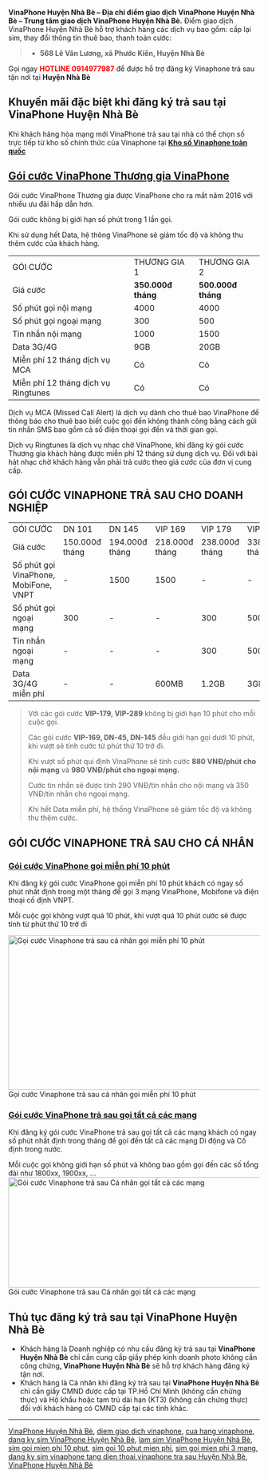 <strong> VinaPhone Huyện Nhà Bè – Địa chỉ điểm giao dịch VinaPhone Huyện Nhà Bè – Trung tâm giao dịch VinaPhone Huyện Nhà Bè.</strong>
Điểm giao dịch VinaPhone Huyện Nhà Bè hỗ trợ khách hàng các dịch vụ bao gồm: cấp lại sim, thay đổi thông tin thuê bao, thanh toán cước:
<div class="row first-row">
<div class="width50 first-item">
<div class="teaser-item">
<blockquote>
<ul>
 	<li><strong>568 Lê Văn Lương, xã Phước Kiển, Huyện Nhà Bè</strong></li>
</ul>
</blockquote>
</div>
</div>
</div>
<div class="row">
<div class="width50">
<div class="teaser-item">

Gọi ngay <span style="color: #ff0000;"><strong>HOTLINE 0914977987</strong></span> để được hỗ trợ đăng ký Vinaphone trả sau tận nơi tại <strong>Huyện Nhà Bè</strong>
<h2 class="pos-title">Khuyến mãi đặc biệt khi đăng ký trả sau tại VinaPhone Huyện Nhà Bè</h2>
<p class="pos-title">Khi khách hàng hòa mạng mới VinaPhone trả sau tại nhà có thể chọn số trực tiếp từ kho số chính thức của Vinaphone tại <strong><a href="http://vinaphone-vnpt.com/chon-so-vinaphone">Kho số Vinaphone toàn quốc</a></strong></p>

<h2><a href="http://vinaphone-vnpt.com/vinaphone-ca-nhan/goi-cuoc-thuong-gia-moi-danh-cho-khach-hang-ca-nhan-2016.html">Gói cước VinaPhone Thương gia VinaPhone</a></h2>
Gói cước VinaPhone Thương gia được VinaPhone cho ra mắt năm 2016 với nhiều ưu đãi hấp dẫn hơn.

Gói cước không bị giới hạn số phút trong 1 lần gọi.

Khi sử dụng hết Data, hệ thông VinaPhone sẽ giảm tốc độ và không thu thêm cước của khách hàng.
<table>
<tbody>
<tr>
<td>GÓI CƯỚC</td>
<td>THƯƠNG GIA 1</td>
<td>THƯƠNG GIA 2</td>
</tr>
<tr>
<td>Giá cước</td>
<td><strong>350.000đ</strong>
<strong> tháng</strong></td>
<td><strong>500.000đ</strong>
<strong> tháng</strong></td>
</tr>
<tr>
<td>Số phút gọi nội mạng</td>
<td>4000</td>
<td>4000</td>
</tr>
<tr>
<td>Số phút gọi ngoại mạng</td>
<td>300</td>
<td>500</td>
</tr>
<tr>
<td>Tin nhắn nội mạng</td>
<td>1000</td>
<td>1500</td>
</tr>
<tr>
<td>Data 3G/4G</td>
<td>9GB</td>
<td>20GB</td>
</tr>
<tr>
<td>Miễn phí 12 tháng dịch vụ MCA</td>
<td>Có</td>
<td>Có</td>
</tr>
<tr>
<td>Miễn phí 12 tháng dịch vụ Ringtunes</td>
<td>Có</td>
<td>Có</td>
</tr>
</tbody>
</table>
Dịch vụ MCA (Missed Call Alert) là dịch vụ dành cho thuê bao VinaPhone để thông báo cho thuê bao biết cuộc gọi đến không thành công bằng cách gửi tin nhắn SMS bao gồm cả số điện thoại gọi đến và thời gian gọi.

Dịch vụ Ringtunes là dịch vụ nhạc chờ VinaPhone, khi đăng ký gói cước Thương gia khách hàng được miễn phí 12 tháng sử dụng dịch vụ. Đối với bài hát nhạc chờ khách hàng vẫn phải trả cước theo giá cước của đơn vị cung cấp.
<h2>GÓI CƯỚC VINAPHONE TRẢ SAU CHO DOANH NGHIỆP</h2>
<table>
<tbody>
<tr>
<td>GÓI CƯỚC</td>
<td>DN 101</td>
<td>DN 145</td>
<td >VIP 169</td>
<td >VIP 179</td>
<td >VIP 289</td>
</tr>
<tr>
<td >Giá cước</td>
<td >150.000đ
tháng</td>
<td >194.000đ
tháng</td>
<td >218.000đ
tháng</td>
<td >238.000đ
tháng</td>
<td >338.000đ
tháng</td>
</tr>
<tr>
<td >Số phút gọi VinaPhone, MobiFone, VNPT</td>
<td >-</td>
<td >1500</td>
<td >1500</td>
<td >-</td>
<td >-</td>
</tr>
<tr>
<td >Số phút gọi ngoại mạng</td>
<td >300</td>
<td >-</td>
<td >-</td>
<td >300</td>
<td >500</td>
</tr>
<tr>
<td >Tin nhắn ngoại mạng</td>
<td >-</td>
<td >-</td>
<td >-</td>
<td >300</td>
<td >500</td>
</tr>
<tr>
<td >Data 3G/4G miễn phí</td>
<td >-</td>
<td >-</td>
<td >600MB</td>
<td >1.2GB</td>
<td >3GB</td>
</tr>
</tbody>
</table>
<blockquote>Với các gói cước <strong>VIP-179, VIP-289</strong> không bị giới hạn 10 phút cho mỗi cuộc gọi.

Các gói cước <strong>VIP-169, DN-45, DN-145</strong> đều giới hạn gọi dưới 10 phút, khi vượt sẽ tính cước từ phút thứ 10 trở đi.

Khi vượt số phút qui định VinaPhone sẽ tính cước <strong>880 VNĐ/phút cho nội mạng</strong> và <strong>980 VNĐ/phút cho ngoại mạng.</strong>

Cước tin nhắn sẽ được tính 290 VNĐ/tin nhắn cho nội mạng và 350 VNĐ/tin nhắn cho ngoại mạng.

Khi hết Data miễn phí, hệ thống VinaPhone sẽ giảm tốc độ và không thu thêm cước.</blockquote>
<h2>GÓI CƯỚC VINAPHONE TRẢ SAU CHO CÁ NHÂN</h2>
<h3><strong> <a href="http://vinaphone-vnpt.com/vinaphone-doanh-nghiep/goi-cuoc-vinaphone-mien-phi-10-phut.html">Gói cước VinaPhone gọi miễn phí 10 phút</strong></a> </h3>
Khi đăng ký gói cước VinaPhone gọi miễn phí 10 phút khách có ngay số phút nhất định trong một tháng để gọi 3 mạng VinaPhone, Mobifone và điện thoại cố định VNPT.

Mỗi cuộc gọi không vượt quá 10 phút, khi vượt quá 10 phút cước sẽ được tính từ phút thứ 10 trở đi

<a href="http://vinaphone-vnpt.com/uploads/2015/06/goi-cuoc-vinaphone-ca-nhan-goi-10-phut.png"><img class="wp-image-1034 size-full" src="http://vinaphone-vnpt.com/uploads/2015/06/goi-cuoc-vinaphone-ca-nhan-goi-10-phut.png" alt="Gọi cước Vinaphone trả sau cá nhân gọi miễn phí 10 phút" width="600" height="310" /></a> Gọi cước Vinaphone trả sau cá nhân gọi miễn phí 10 phút
<h3><strong> <a href="http://vinaphone-vnpt.com/vinaphone-doanh-nghiep/vinaphone-tra-sau-goi-tat-ca-cac-mang.html">Gói cước VinaPhone trả sau gọi tất cả các mạng</a></strong></h3>
Khi đăng ký gói cước VinaPhone trả sau gọi tất cả các mạng khách có ngay số phút nhất định trong tháng để gọi đến tất cả các mạng Di động và Cố định trong nước.

Mỗi cuộc gọi không giới hạn số phút và không bao gồm gọi đến các số tổng đài như 1800xx, 1900xx, …
<a href="http://vinaphone-vnpt.com/uploads/2015/06/vinaphone-goi-tat-ca-cac-mang-ca-nhan.png"><img class="wp-image-1035 size-full" src="http://vinaphone-vnpt.com/uploads/2015/06/vinaphone-goi-tat-ca-cac-mang-ca-nhan.png" sizes="(max-width: 600px) 100vw, 600px" srcset="http://vinaphone-vnpt.com/uploads/2015/06/vinaphone-goi-tat-ca-cac-mang-ca-nhan-300x111.png 300w, http://vinaphone-vnpt.com/uploads/2015/06/vinaphone-goi-tat-ca-cac-mang-ca-nhan.png 600w" alt="Gói cước Vinaphone trả sau Cá nhân gọi tất cả các mạng" width="600" height="221" /></a> Gói cước Vinaphone trả sau Cá nhân gọi tất cả các mạng<h2>Thủ tục đăng ký trả sau tại VinaPhone Huyện Nhà Bè</h2>
<ul>
 	<li>Khách hàng là Doanh nghiệp có nhu cầu đăng ký trả sau tại <strong>VinaPhone Huyện Nhà Bè</strong> chỉ cần cung cấp giấy phép kinh doanh photo không cần công chứng<strong>, VinaPhone Huyện Nhà Bè</strong> sẽ hỗ trợ khách hàng đăng ký tận nơi.</li>
 	<li>Khách hàng là Cá nhân khi đăng ký trả sau tại <strong>VinaPhone Huyện Nhà Bè</strong> chỉ cần giấy CMND được cấp tại TP.Hồ Chí Minh (không cần chứng thực) và Hộ khẩu hoặc tạm trú dài hạn (KT3) (không cần chứng thực) đối với khách hàng có CMND cấp tại các tỉnh khác.</li>
</ul>
<hr />
<a href="http://vinaphone-vnpt.com/cskh/cua-hang-diem-giao-dich-vinaphone-huyen-nha-be.html">VinaPhone Huyện Nhà Bè</a>, <a href="http://vinaphone-vnpt.com/cskh/cua-hang-diem-giao-dich-vinaphone-huyen-nha-be.html">diem giao dich vinaphone</a>, <a href="http://vinaphone-vnpt.com/cskh/cua-hang-diem-giao-dich-vinaphone-huyen-nha-be.html">cua hang vinaphone</a>, <a href="http://vinaphone-vnpt.com/cskh/cua-hang-diem-giao-dich-vinaphone-huyen-nha-be.html">dang ky sim VinaPhone Huyện Nhà Bè</a>, <a href="http://vinaphone-vnpt.com/cskh/cua-hang-diem-giao-dich-vinaphone-huyen-nha-be.html">lam sim VinaPhone Huyện Nhà Bè</a>, <a href="http://vinaphone-vnpt.com/cskh/cua-hang-diem-giao-dich-vinaphone-huyen-nha-be.html">sim goi mien phi 10 phut</a>, <a href="http://vinaphone-vnpt.com/cskh/cua-hang-diem-giao-dich-vinaphone-huyen-nha-be.html">sim goi 10 phut mien phi</a>, <a href="http://vinaphone-vnpt.com/cskh/cua-hang-diem-giao-dich-vinaphone-huyen-nha-be.html">sim goi mien phi 3 mang</a>, <a href="http://vinaphone-vnpt.com/cskh/cua-hang-diem-giao-dich-vinaphone-huyen-nha-be.html">dang ky sim vinaphone tang dien thoai</a>,<a href="http://vinaphone-vnpt.com/cskh/cua-hang-diem-giao-dich-vinaphone-huyen-nha-be.html">vinaphone tra sau Huyện Nhà Bè</a>, <a href="http://www.vinaphonetphcm.net/2016/09/vinaphone-huyen-nha-be-trung-tam.html"> VinaPhone Huyện Nhà Bè</a>

